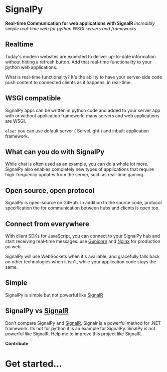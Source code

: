 ﻿# SignalPy
**Real-time Communication for web applications  with SignalR**
*Incredibly simple real-time web for python WSGI servers and frameworks*
## Realtime
Today's modern websites are expected to deliver up-to-date information without hitting a refresh button. Add that real-time functionality to your python web applications.

What is real-time functionality? It's the ability to have your server-side code push content to connected clients as it happens, in real-time.
## WSGI compatible
SignalPy apps can be written in python code and added to your server app with or without application framework. 
many servers and web applications are WSGI.

`else:` you can use default server ( ServeLight ) and inbuilt application framework.
## What can you do with SignalPy
While chat is often used as an example, you can do a whole lot more. SignalPy also enables completely new types of applications that require high-frequency updates from the server, such as real-time gaming.
## Open source, open protocol
SignalPy is open-source on GitHub. In addition to the source code, protocol specification the for communication between hubs and clients is open too.
## Connect from everywhere
With client SDKs for JavaScript, you can connect to your SignalPy hub and start receiving real-time messages.
use [Gunicorn](https://gunicorn.org/) and [Nginx](https://www.nginx.com/) for production on web.

SignalPy will use WebSockets when it's available, and gracefully falls back on other technologies when it isn't, while your application code stays the same.
## Simple
 SignalPy is simple but not powerful like [SignalR](https://dotnet.microsoft.com/apps/aspnet/signalr)
## SignalPy vs [SignalR](https://dotnet.microsoft.com/apps/aspnet/signalr)
 Don't compare SignalPy and [SignalR](https://dotnet.microsoft.com/apps/aspnet/signalr). Signalr is a powerful method for .NET framework. Its not for python
 it is an example for SignalPy. SinalPy is not powerful like SignalR. Help me to improve this project like SignalR.
 
 **Contribute**
 # Get started...
